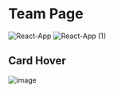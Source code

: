 # Team Page
![React-App](https://user-images.githubusercontent.com/72748315/214655261-66a276df-5057-4d85-a5b9-5fb264806deb.png)
![React-App (1)](https://user-images.githubusercontent.com/72748315/214655711-4279bf22-18d2-4af6-918d-62219864662a.png)
## Card Hover
![image](https://user-images.githubusercontent.com/72748315/214656045-2817e7b9-1168-43e6-b0b5-83dc9fcbd2e3.png)
